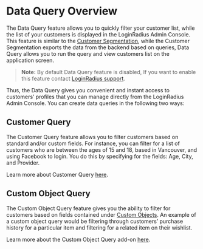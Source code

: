 # Data Query Overview

The Data Query feature allows you to quickly filter your customer list, while the list of your customers is displayed in the LoginRadius Admin Console. This feature is similar to the [Customer Segmentation](/customer-management/customer-segmentation/customer-segmentation/), while the Customer Segmentation exports the data from the backend based on queries, Data Query allows you to run the query and view customers list on the application screen.

> **Note:** By default Data Query feature is disabled, If you want to enable this feature contact [LoginRadius support](https://adminconsole.loginradius.com/support/tickets/open-a-new-ticket).

 
Thus, the Data Query gives you convenient and instant access to customers’ profiles that you can manage directly from the LoginRadius Admin Console. You can create data queries in the following two ways:


## Customer Query

The Customer Query feature allows you to filter customers based on standard and/or custom fields. For instance, you can filter for a list of customers who are between the ages of 15 and 18, based in Vancouver, and using Facebook to login. You do this by specifying for the fields: Age, City, and Provider.

Learn more about Customer Query [here](/customer-management/data-query/customer-query/).

## Custom Object Query

The Custom Object Query feature gives you the ability to filter for customers based on fields contained under [Custom Objects](/governance/customer-profiling/custom-object-overview). An example of a custom object query would be filtering through customers’ purchase history for a particular item and filtering for a related item on their wishlist.

Learn more about the Custom Object Query add-on 
[here](/customer-management/data-query/custom-object-query).
